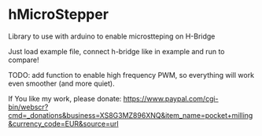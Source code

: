 # hMicroStepper
Library to use with arduino to enable microstteping on H-Bridge

Just load example file, connect h-bridge like in example and run to compare!

TODO: add function to enable high frequency PWM, so everything will work even smoother (and more quiet).

If You like my work, please donate: https://www.paypal.com/cgi-bin/webscr?cmd=_donations&business=XS8G3MZ896XNQ&item_name=pocket+milling&currency_code=EUR&source=url
